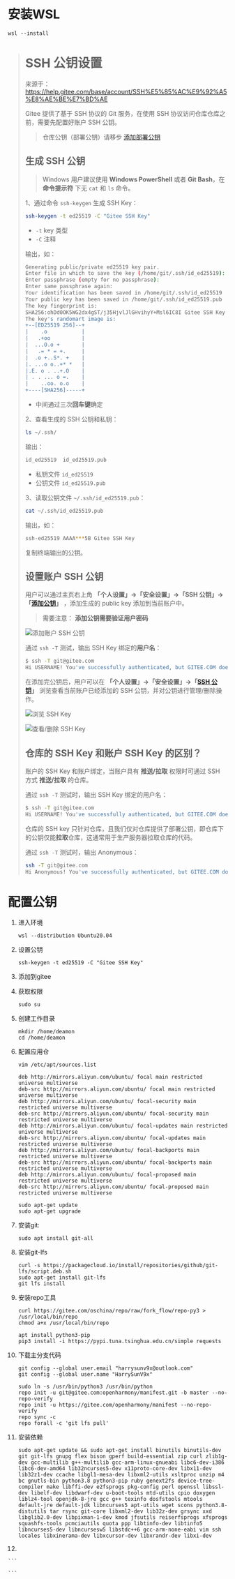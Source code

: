 # 安装WSL

```
wsl --install
```

> # SSH 公钥设置
>
> 来源于：https://help.gitee.com/base/account/SSH%E5%85%AC%E9%92%A5%E8%AE%BE%E7%BD%AE
>
> Gitee 提供了基于 SSH 协议的 Git 服务，在使用 SSH 协议访问仓库仓库之前，需要先配置好账户 SSH 公钥。
>
> > 仓库公钥（部署公钥）请移步 [添加部署公钥](https://help.gitee.com/repository/ssh-key/generate-and-add-ssh-public-key)
>
> ## 生成 SSH 公钥
>
> > Windows 用户建议使用 **Windows PowerShell** 或者 **Git Bash**，在 **命令提示符** 下无 `cat` 和 `ls` 命令。
>
> 1、通过命令 `ssh-keygen` 生成 SSH Key：
>
> ```bash
> ssh-keygen -t ed25519 -C "Gitee SSH Key"
> ```
>
> - `-t` key 类型
> - `-C` 注释
>
> 输出，如：
>
> ```bash
> Generating public/private ed25519 key pair.
> Enter file in which to save the key (/home/git/.ssh/id_ed25519):
> Enter passphrase (empty for no passphrase):
> Enter same passphrase again:
> Your identification has been saved in /home/git/.ssh/id_ed25519
> Your public key has been saved in /home/git/.ssh/id_ed25519.pub
> The key fingerprint is:
> SHA256:ohDd0OK5WG2dx4gST/j35HjvlJlGHvihyY+Msl6IC8I Gitee SSH Key
> The key's randomart image is:
> +--[ED25519 256]--+
> |    .o           |
> |   .+oo          |
> |  ...O.o +       |
> |   .= * = +.     |
> |  .o +..S*. +    |
> |. ...o o..+* *   |
> |.E. o . ..+.O    |
> | . . ... o =.    |
> |    ..oo. o.o    |
> +----[SHA256]-----+
> ```
>
> - 中间通过三次**回车键**确定
>
> 2、查看生成的 SSH 公钥和私钥：
>
> ```bash
> ls ~/.ssh/
> ```
>
> 输出：
>
> ```bash
> id_ed25519  id_ed25519.pub
> ```
>
> - 私钥文件 `id_ed25519`
> - 公钥文件 `id_ed25519.pub`
>
> 3、读取公钥文件 `~/.ssh/id_ed25519.pub`：
>
> ```bash
> cat ~/.ssh/id_ed25519.pub
> ```
>
> 输出，如：
>
> ```bash
> ssh-ed25519 AAAA***5B Gitee SSH Key
> ```
>
> 复制终端输出的公钥。
>
> ## 设置账户 SSH 公钥
>
> 用户可以通过主页右上角 **「个人设置」->「安全设置」->「SSH 公钥」->「[添加公钥](https://gitee.com/profile/sshkeys)」** ，添加生成的 public key 添加到当前账户中。
>
> > 需要注意： **添加公钥需要验证用户密码**
>
> ![添加账户 SSH 公钥](https://help.gitee.com/assets/images/sshkeys_create-8409f453e6780ca1a8db3ce33c74240b.png)
>
> 通过 `ssh -T` 测试，输出 SSH Key 绑定的**用户名**：
>
> ```bash
> $ ssh -T git@gitee.com
> Hi USERNAME! You've successfully authenticated, but GITEE.COM does not provide shell access.
> ```
>
> 在添加完公钥后，用户可以在 **「个人设置」->「安全设置」->「[SSH 公钥](https://gitee.com/profile/sshkeys)」** 浏览查看当前账户已经添加的 SSH 公钥，并对公钥进行管理/删除操作。
>
> ![浏览 SSH Key](https://help.gitee.com/assets/images/sshkeys_list-bff1a324894abbdc3ab8f61c49bb63d5.png)
>
> ![查看/删除 SSH Key](https://help.gitee.com/assets/images/sshkeys_show-a14cdfb89475debed237bfded2bd9848.png)
>
> ## 仓库的 SSH Key 和账户 SSH Key 的区别？
>
> 账户的 SSH Key 和账户绑定，当账户具有 **推送/拉取** 权限时可通过 SSH 方式 **推送/拉取** 的仓库。
>
> 通过 `ssh -T` 测试时，输出 SSH Key 绑定的用户名：
>
> ```bash
> $ ssh -T git@gitee.com
> Hi USERNAME! You've successfully authenticated, but GITEE.COM does not provide shell access.
> ```
>
> 仓库的 SSH key 只针对仓库，且我们仅对仓库提供了部署公钥，即仓库下的公钥仅能**拉取**仓库，这通常用于生产服务器拉取仓库的代码。
>
> 通过 `ssh -T` 测试时，输出 Anonymous：
>
> ```bash
> ssh -T git@gitee.com
> Hi Anonymous! You've successfully authenticated, but GITEE.COM does not provide shell access.
> ```
>
# 配置公钥

1. 进入环境

   ```
   wsl --distribution Ubuntu20.04
   ```

2. 设置公钥

   ```
   ssh-keygen -t ed25519 -C "Gitee SSH Key"
   ```

3. 添加到gitee

4. 获取权限

   ```
   sudo su
   ```

5. 创建工作目录

   ```
   mkdir /home/deamon
   cd /home/deamon
   ```

6. 配置应用仓

   ```
   vim /etc/apt/sources.list
   ```

   ```
   deb http://mirrors.aliyun.com/ubuntu/ focal main restricted universe multiverse
   deb-src http://mirrors.aliyun.com/ubuntu/ focal main restricted universe multiverse
   deb http://mirrors.aliyun.com/ubuntu/ focal-security main restricted universe multiverse
   deb-src http://mirrors.aliyun.com/ubuntu/ focal-security main restricted universe multiverse
   deb http://mirrors.aliyun.com/ubuntu/ focal-updates main restricted universe multiverse
   deb-src http://mirrors.aliyun.com/ubuntu/ focal-updates main restricted universe multiverse
   deb http://mirrors.aliyun.com/ubuntu/ focal-backports main restricted universe multiverse
   deb-src http://mirrors.aliyun.com/ubuntu/ focal-backports main restricted universe multiverse
   deb http://mirrors.aliyun.com/ubuntu/ focal-proposed main restricted universe multiverse
   deb-src http://mirrors.aliyun.com/ubuntu/ focal-proposed main restricted universe multiverse
   ```

   ```
   sudo apt-get update
   sudo apt-get upgrade
   ```

7. 安装git:

   ```
   sudo apt install git-all	
   ```

8. 安装git-lfs

   ```
   curl -s https://packagecloud.io/install/repositories/github/git-lfs/script.deb.sh
   sudo apt-get install git-lfs
   git lfs install
   ```

9. 安装repo工具

   ```
   curl https://gitee.com/oschina/repo/raw/fork_flow/repo-py3 > /usr/local/bin/repo
   chmod a+x /usr/local/bin/repo
   
   apt install python3-pip
   pip3 install -i https://pypi.tuna.tsinghua.edu.cn/simple requests
   ```

10. 下载主分支代码

    ```
    git config --global user.email "harrysunv9x@outlook.com"
    git config --global user.name "HarrySunV9x"
    
    sudo ln -s /usr/bin/python3 /usr/bin/python
    repo init -u git@gitee.com:openharmony/manifest.git -b master --no-repo-verify
    repo init -u https://gitee.com/openharmony/manifest --no-repo-verify
    repo sync -c
    repo forall -c 'git lfs pull'
    ```

11. 安装依赖

    ```
    sudo apt-get update && sudo apt-get install binutils binutils-dev git git-lfs gnupg flex bison gperf build-essential zip curl zlib1g-dev gcc-multilib g++-multilib gcc-arm-linux-gnueabi libc6-dev-i386 libc6-dev-amd64 lib32ncurses5-dev x11proto-core-dev libx11-dev lib32z1-dev ccache libgl1-mesa-dev libxml2-utils xsltproc unzip m4 bc gnutls-bin python3.8 python3-pip ruby genext2fs device-tree-compiler make libffi-dev e2fsprogs pkg-config perl openssl libssl-dev libelf-dev libdwarf-dev u-boot-tools mtd-utils cpio doxygen liblz4-tool openjdk-8-jre gcc g++ texinfo dosfstools mtools default-jre default-jdk libncurses5 apt-utils wget scons python3.8-distutils tar rsync git-core libxml2-dev lib32z-dev grsync xxd libglib2.0-dev libpixman-1-dev kmod jfsutils reiserfsprogs xfsprogs squashfs-tools pcmciautils quota ppp libtinfo-dev libtinfo5 libncurses5-dev libncursesw5 libstdc++6 gcc-arm-none-eabi vim ssh locales libxinerama-dev libxcursor-dev libxrandr-dev libxi-dev
    ```

12. 

    ```
    
    ```

